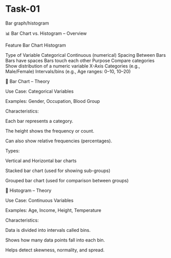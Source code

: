 # Task-01
Bar graph/histogram

📊 Bar Chart vs. Histogram – Overview

Feature	Bar Chart	Histogram

Type of Variable	Categorical	Continuous (numerical)
Spacing Between Bars	Bars have spaces	Bars touch each other
Purpose	Compare categories	Show distribution of a numeric variable
X-Axis	Categories (e.g., Male/Female)	Intervals/bins (e.g., Age ranges: 0–10, 10–20)


📘 Bar Chart – Theory

Use Case: Categorical Variables

Examples: Gender, Occupation, Blood Group

Characteristics:

Each bar represents a category.

The height shows the frequency or count.

Can also show relative frequencies (percentages).


Types:

Vertical and Horizontal bar charts

Stacked bar chart (used for showing sub-groups)

Grouped bar chart (used for comparison between groups)


📘 Histogram – Theory

Use Case: Continuous Variables

Examples: Age, Income, Height, Temperature

Characteristics:

Data is divided into intervals called bins.

Shows how many data points fall into each bin.

Helps detect skewness, normality, and spread.

